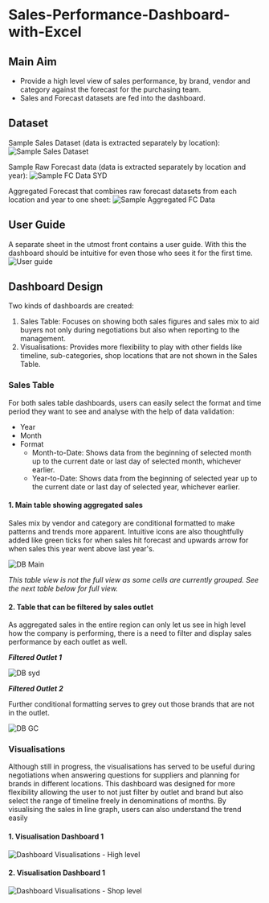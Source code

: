 # Sales-Performance-Dashboard-with-Excel

## Main Aim
* Provide a high level view of sales performance, by brand, vendor and category against the forecast for the purchasing team.
* Sales and Forecast datasets are fed into the dashboard.


## Dataset
Sample Sales Dataset (data is extracted separately by location):
![Sample Sales Dataset](https://github.com/tltxyyy/Sales-Performance-Dashboard-with-Excel/assets/69724535/dc7248bb-2ff6-4c62-ab57-558fbd3b8ff9)

Sample Raw Forecast data (data is extracted separately by location and year):
![Sample FC Data SYD](https://github.com/tltxyyy/Sales-Performance-Dashboard-with-Excel/assets/69724535/c78b8c47-b7ba-4aed-89be-d47ba78d7425)

Aggregated Forecast that combines raw forecast datasets from each location and year to one sheet:
![Sample Aggregated FC Data](https://github.com/tltxyyy/Sales-Performance-Dashboard-with-Excel/assets/69724535/5193b4c6-7f63-4f42-8496-624ec813549b)

## User Guide
A separate sheet in the utmost front contains a user guide. With this the dashboard should be intuitive for even those who sees it for the first time.
![User guide](https://github.com/tltxyyy/Sales-Performance-Dashboard-with-Excel/assets/69724535/6df4e060-c0b2-4c58-82f4-884a6a9b6d1c)


## Dashboard Design
Two kinds of dashboards are created:
1. Sales Table: Focuses on showing both sales figures and sales mix to aid buyers not only during negotiations but also when reporting to the management.
2. Visualisations: Provides more flexibility to play with other fields like timeline, sub-categories, shop locations that are not shown in the Sales Table.

### Sales Table
For both sales table dashboards, users can easily select the format and time period they want to see and analyse with the help of data validation:
* Year
* Month
* Format
  * Month-to-Date: Shows data from the beginning of selected month up to the current date or last day of selected month, whichever earlier.
  * Year-to-Date: Shows data from the beginning of  selected year up to the current date or last day of selected year, whichever earlier.
 


#### 1. Main table showing aggregated sales

Sales mix by vendor and category are conditional formatted to make patterns and trends more apparent. Intuitive icons are also thoughtfully added like green ticks for when sales hit forecast and upwards arrow for when sales this year went above last year's.

![DB Main](https://github.com/tltxyyy/Sales-Performance-Dashboard-with-Excel/assets/69724535/645d78c9-2fee-46e3-abb9-b3a4f6032bf1)

*This table view is not the full view as some cells are currently grouped. See the next table below for full view.*


#### 2. Table that can be filtered by sales outlet
As aggregated sales in the entire region can only let us see in high level how the company is performing, there is a need to filter and display sales performance by each outlet as well.

***Filtered Outlet 1***

![DB syd](https://github.com/tltxyyy/Sales-Performance-Dashboard-with-Excel/assets/69724535/1f4fbe4a-5f9a-4d25-95db-086f92204569)

***Filtered Outlet 2***

Further conditional formatting serves to grey out those brands that are not in the outlet.

![DB GC](https://github.com/tltxyyy/Sales-Performance-Dashboard-with-Excel/assets/69724535/c2afabe9-e70c-4c75-a936-97b1d0348e2e)

### Visualisations
Although still in progress, the visualisations has served to be useful during negotiations when answering questions for suppliers and planning for brands in different locations. This dashboard was designed for more flexibility allowing the user to not just filter by outlet and brand but also select the range of timeline freely in denominations of months. By visualising the sales in line graph, users can also understand the trend easily

#### 1. Visualisation Dashboard 1
![Dashboard Visualisations - High level](https://github.com/tltxyyy/Sales-Performance-Dashboard-with-Excel/assets/69724535/9302edcb-423e-46d5-88b4-c700b93a9d89)

#### 2. Visualisation Dashboard 1
![Dashboard Visualisations - Shop level](https://github.com/tltxyyy/Sales-Performance-Dashboard-with-Excel/assets/69724535/6e98da0b-abf6-41d0-876f-6886041fb2dd)
